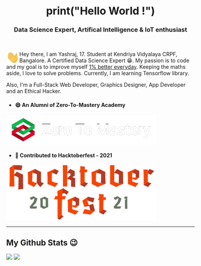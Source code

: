 <h1 align="center">print("Hello World !")</h1>
<h3 align="center">Data Science Expert, Artifical Intelligence & IoT enthusiast</h3>
<br />

<img align="left" width="35px" src="./assets/Hi.gif">Hey there, I am Yashraj, 17. Student at Kendriya Vidyalaya CRPF, Bangalore. A Certified Data Science Expert 😁. 
My passion is to code and my goal is to improve myself [1% better everyday](https://github.com/yashraj2003e/yashraj2003e/blob/main/assets/1%25-better.png). Keeping the maths aside, I love to solve problems. Currently, I am learning Tensorflow library.

Also, I'm a Full-Stack Web Developer, Graphics Designer, App Developer and an Ethical Hacker.

- <h4>😄 An Alumni of Zero-To-Mastery Academy</h4>
<img align="center" width=400 href="https://zerotomastery.io/" src="./assets/ZTM.png">

- <h4>🥳 Contributed to Hacktoberfest - 2021</h4>
<img align="center" width=400 href="https://hacktoberfest.digitalocean.com/" src="./assets/Hacktoberfest - 2021.png">

---

<h2> My Github Stats 😉 </h2>
<a>
  <img src="https://github-readme-stats.vercel.app/api?username=yashraj2003e&show_icons=true&theme=vue-dark&border_color=008080">
</a>
<a href="https://github.com/yashraj2003e/github-readme-stats">
  <img src="https://github-readme-stats.vercel.app/api/wakatime?username=yashraj2003e&theme=vue-dark&border_color=008080">
</a>
